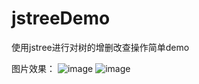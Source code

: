 # jstreeDemo
使用jstree进行对树的增删改查操作简单demo

图片效果：
![image](https://github.com/chengchuanqiang/jstreeDemo/blob/master/image/jstreeDemo1.png)
![image](https://github.com/chengchuanqiang/jstreeDemo/blob/master/image/jstreeDemo2.png)
